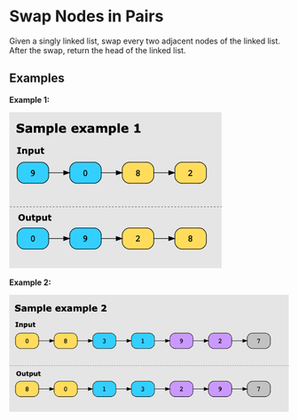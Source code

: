 # Swap Nodes in Pairs

Given a singly linked list, swap every two adjacent nodes of the linked list. After the swap, return the head of the
linked list.

## Examples

**Example 1:**

![img.png](image1.png)

**Example 2:**

![img_1.png](image2.png)
